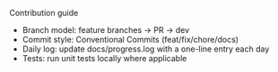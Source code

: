 Contribution guide
- Branch model: feature branches -> PR -> dev
- Commit style: Conventional Commits (feat/fix/chore/docs)
- Daily log: update docs/progress.log with a one-line entry each day
- Tests: run unit tests locally where applicable
